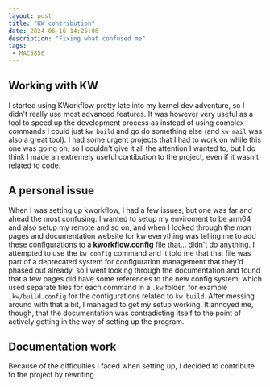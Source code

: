 ```yaml
---
layout: post
title: "KW contribution"
date: 2024-06-16 14:25:06
description: "Fixing what confused me"
tags: 
 - MAC5856
---
```



## Working with KW
I started using KWorkflow pretty late into my kernel dev adventure, so I didn't really use most advanced features. It was however very useful as a tool to speed up the development process as instead of using complex commands I could just ```kw build``` and go do something else (and ```kw mail``` was also a great tool). I had some urgent projects that I had to work on while this one was going on, so I couldn't give it all the attention I wanted to, but I do think I made an extremely useful contibution to the project, even if it wasn't related to code.

## A personal issue
When I was setting up kworkflow, I had a few issues, but one was far and ahead the most confusing: I wanted to setup my enviroment to be arm64 and also setup my remote and so on, and when I looked through the *man* pages and documentation website for kw everything was telling me to add these configurations to a **kworkflow.config** file that... didn't do anything. I attempted to use the ```kw config``` command and it told me that that file was part of a deprecated system for configuration management that they'd phased out already, so I went looking through the documentation and found that a few pages did have some references to the new config system, which used separate files for each command in a ```.kw``` folder, for example ```.kw/build.config``` for the configurations related to ```kw build```. After messing around with that a bit, I managed to get my setup working. It annoyed me, though, that the documentation was contradicting itself to the point of actively getting in the way of setting up the program. 

## Documentation work
Because of the difficulties I faced when setting up, I decided to contribute to the project by rewriting 
